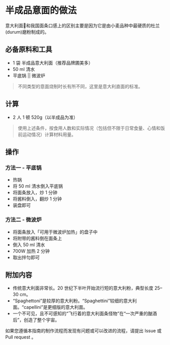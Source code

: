 # 半成品意面的做法

意大利面🍝和我国面条口感上的区别主要是因为它是由小麦品种中最硬质的杜兰(durum)磨粉制成的。

## 必备原料和工具

- 1 袋 半成品意大利面（推荐品牌圃美多）
- 50 ml 清水
- 平底锅 || 微波炉

> 不同类型的意面烧制时长有所不同，这里是意大利直面的标准。

## 计算

- 2 人 1 顿 520g（以半成品为准）

> 使用上述条件，按食用人数和实际情况（包括但不限于日常食量、心情和饭前运动情况）计算材料用量。

## 操作

### 方法一 - 平底锅

- 热锅
- 将 50 ml 清水倒入平底锅
- 将面条放入，炒 1 分钟
- 将酱料倒入，翻炒 1 分钟
- 装盘即可

### 方法二 - 微波炉

- 将面条放入「可用于微波炉加热」的盘子中
- 将附带的酱料倒在面条上
- 倒入 50 ml 清水
- 700W 加热 2 分钟
- 取出拌匀即可

## 附加内容

- 传统意大利面非常长。20 世纪下半叶开始流行短的意大利粉，典型长度 25–30 cm。
- “Spaghettoni”是较厚的意大利粉。“Spaghettini”较细的意大利面。“capellini”是更细版的意大利面。
- 一个不可见，且不可感知的“飞行着的意大利面条怪物”在“一次严重的酗酒后”，创造了整个宇宙。

如果您遵循本指南的制作流程而发现有问题或可以改进的流程，请提出 Issue 或 Pull request 。
